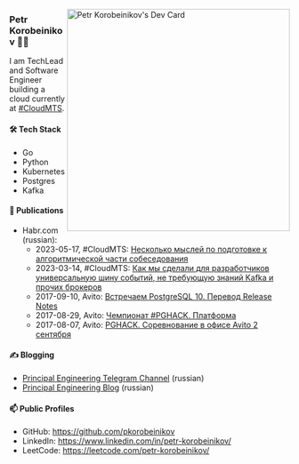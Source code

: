 <a href="https://app.daily.dev/pkorobeinikov"><img align="right" src="https://api.daily.dev/devcards/5c8f1fef576a400a9f22512320139947.png?r=pzs" width="400" alt="Petr Korobeinikov's Dev Card"/></a>

### Petr Korobeinikov 👨‍💻

I am TechLead and Software Engineer building a cloud currently at [#CloudMTS](https://cloud.mts.ru/).

#### 🛠 Tech Stack

- Go
- Python
- Kubernetes
- Postgres
- Kafka

#### 📝 Publications

- Habr.com (russian):
  - 2023-05-17, #CloudMTS: [Несколько мыслей по подготовке к алгоритмической части собеседования](https://habr.com/ru/companies/cloud_mts/articles/735348/)
  - 2023-03-14, #CloudMTS: [Как мы сделали для разработчиков универсальную шину событий, не требующую знаний Kafka и прочих брокеров](https://habr.com/ru/companies/cloud_mts/articles/721964/)
  - 2017-09-10, Avito: [Встречаем PostgreSQL 10. Перевод Release Notes](https://habr.com/ru/companies/avito/articles/339520/)
  - 2017-08-29, Avito: [Чемпионат #PGHACK. Платформа](https://habr.com/ru/companies/avito/articles/336246/)
  - 2017-08-07, Avito: [PGHACK. Соревнование в офисе Avito 2 сентября](https://habr.com/ru/companies/avito/articles/334886/)

#### ✍️ Blogging

- [Principal Engineering Telegram Channel](https://principal-engineering.ru/) (russian)
- [Principal Engineering Blog](https://t.me/principalengineering) (russian)

#### 📫 Public Profiles

- GitHub: https://github.com/pkorobeinikov
- LinkedIn: https://www.linkedin.com/in/petr-korobeinikov/
- LeetCode: https://leetcode.com/petr-korobeinikov/

<!--
**pkorobeinikov/pkorobeinikov** is a ✨ _special_ ✨ repository because its `README.md` (this file) appears on your GitHub profile.

Here are some ideas to get you started:

- 🔭 I’m currently working on ...
- 🌱 I’m currently learning ...
- 👯 I’m looking to collaborate on ...
- 🤔 I’m looking for help with ...
- 💬 Ask me about ...
- 📫 How to reach me: ...
- 😄 Pronouns: ...
- ⚡ Fun fact: ...
-->
